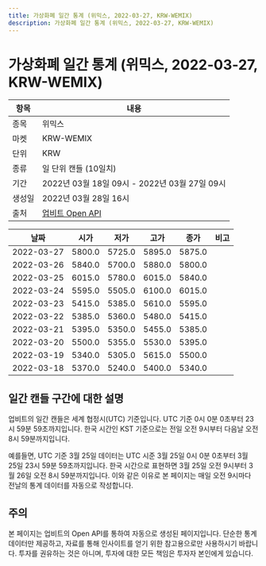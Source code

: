 ```yaml
---
title: 가상화폐 일간 통계 (위믹스, 2022-03-27, KRW-WEMIX)
description: 가상화폐 일간 통계 (위믹스, 2022-03-27, KRW-WEMIX)
---
```



가상화폐 일간 통계 (위믹스, 2022-03-27, KRW-WEMIX)
===

|항목|내용|
|--|--|
|종목|위믹스|
|마켓|KRW-WEMIX|
|단위|KRW|
|종류|일 단위 캔들 (10일치)|
|기간|2022년 03월 18일 09시 - 2022년 03월 27일 09시|
|생성일|2022년 03월 28일 16시|
|출처|[업비트 Open API](https://docs.upbit.com)|


|날짜|시가|저가|고가|종가|비고|
|--|--|--|--|--|--|
|2022-03-27|5800.0|5725.0|5895.0|5875.0|    |
|2022-03-26|5840.0|5700.0|5880.0|5800.0|    |
|2022-03-25|6015.0|5780.0|6015.0|5840.0|    |
|2022-03-24|5595.0|5505.0|6100.0|6015.0|    |
|2022-03-23|5415.0|5385.0|5610.0|5595.0|    |
|2022-03-22|5385.0|5360.0|5480.0|5415.0|    |
|2022-03-21|5395.0|5350.0|5455.0|5385.0|    |
|2022-03-20|5500.0|5355.0|5530.0|5395.0|    |
|2022-03-19|5340.0|5305.0|5615.0|5500.0|    |
|2022-03-18|5370.0|5240.0|5400.0|5340.0|    |


일간 캔들 구간에 대한 설명
---


업비트의 일간 캔들은 세계 협정시(UTC) 기준입니다. 
UTC 기준 0시 0분 0초부터 23시 59분 59초까지입니다. 
한국 시간인 KST 기준으로는 전일 오전 9시부터 다음날 오전 8시 59분까지입니다. 


예를들면, UTC 기준 3월 25일 데이터는 UTC 시준 3월 25일 0시 0분 0초부터 3월 25일 23시 59분 59초까지입니다. 
한국 시간으로 표현하면 3월 25일 오전 9시부터 3월 26일 오전 8시 59분까지입니다. 
이와 같은 이유로 본 페이지는 매일 오전 9시마다 전날의 통계 데이터를 자동으로 작성합니다. 


주의
---


본 페이지는 업비트의 Open API를 통하여 자동으로 생성된 페이지입니다. 
단순한 통계 데이터만 제공하고, 자료를 통해 인사이트를 얻기 위한 참고용으로만 사용하시기 바랍니다. 
투자를 권유하는 것은 아니며, 투자에 대한 모든 책임은 투자자 본인에게 있습니다. 
